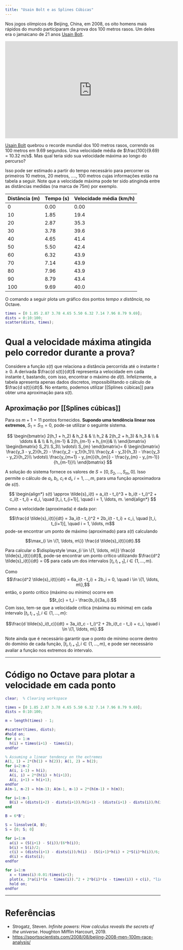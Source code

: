 ```yaml
---
title: "Usain Bolt e as Splines Cúbicas"
---
```


Nos jogos olímpicos de Beijing, China, em 2008, os oito homens mais rápidos do mundo participaram da prova dos 100 metros rasos. Um deles era o jamaicano de 21 anos [Usain Bolt](https://pt.wikipedia.org/wiki/Usain_Bolt).

<iframe width="560" height="315" src="https://www.youtube.com/embed/oetnQgsoN-o?controls=0" title="YouTube video player" frameborder="0" allow="accelerometer; autoplay; clipboard-write; encrypted-media; gyroscope; picture-in-picture" allowfullscreen></iframe>

[Usain Bolt](https://pt.wikipedia.org/wiki/Usain_Bolt) quebrou o recorde mundial dos 100 metros rasos, correndo os 100 metros em 9.69 segundos. Uma velocidade média de $\frac{100}{9.69} = 10.32 m/s$.  Mas qual teria sido sua velocidade máxima ao longo do percurso?

Isso pode ser estimado a partir do tempo necessário para percorrer os primeiros 10 metros, 20 metros, ...., 100 metros cujas informações estão na tabela a seguir. Note que a velocidade máxima pode ter sido atinginda entre as distâncias medidas (na marca de 75m) por exemplo.

| Distância (m) | Tempo (s) | Velocidade média (km/h)|
| ------------- | --------- | ---------------- |
| 0             | 0.00      | 0.00             |
| 10            | 1.85      | 19.4             |
| 20            | 2.87      | 35.3             |
| 30            | 3.78      | 39.6             |
| 40            | 4.65      | 41.4             |
| 50            | 5.50      | 42.4             |
| 60            | 6.32      | 43.9             |
| 70            | 7.14      | 43.9             |
| 80            | 7.96      | 43.9             |
| 90            | 8.79      | 43.4             |
| 100           | 9.69      | 40.0             |


O comando a seguir plota um gráfico dos pontos *tempo x distância*, no Octave. 

```matlab
times = [0 1.85 2.87 3.78 4.65 5.50 6.32 7.14 7.96 8.79 9.69];
dists = 0:10:100;
scatter(dists, times);
```

# Qual a velocidade máxima atingida pelo corredor durante a prova?

Considere a função $s(t)$ que relaciona a distância percorrida até o instante $t \geq 0$. A derivada $\frac{d s(t)}{dt}$ representa a velocidade em cada instante $t$, bastando, com isso, encontrar o máximo de $d(t)$. Infelizmente, a tabela apresenta apenas dados discretos, impossibilitando o cálculo de $\frac{d s(t)}{dt}$. No entanto, podemos utilizar [[Splines cúbicas]] para obter uma aproximação para $s(t)$.


## Aproximação por [[Splines cúbicas]]

Para os $m+1 = 11$ pontos fornecidos. **Supondo uma tendência linear nos extremos**, $S_1 = S_{11} = 0$, pode-se utilizar o seguinte sistema.

$$
\begin{bmatrix}
2(h_1 + h_2) & h_2           & & \\
h_2          & 2(h_2 + h_3)  & h_3 & \\
             & \ddots        & & \\
			 & h_{m-1}        & 2(h_{m-1} + h_{m})& \\
\end{bmatrix} \begin{bmatrix}
S_2\\
S_3\\
\vdots\\
S_{m}
\end{bmatrix}= 
6 \begin{bmatrix}
\frac{y_3 - y_2}{h_2} - \frac{y_2 - y_1}{h_1}\\
\frac{y_4 - y_3}{h_3} - \frac{y_3 - y_2}{h_2}\\
\vdots\\
\frac{y_{m+1} - y_{m}}{h_{m}} - \frac{y_{m} - y_{m-1}}{h_{m-1}}\\
\end{bmatrix}
$$

A solução do sistema fornece os valores de $S = [0, S_2, \ldots, S_{m}, 0]$. Isso permite o cálculo de $a_i$,  $b_i$,  $c_i$  e $d_i$, $i = 1, \ldots, m$, para uma função aproximadora de $s(t)$.

$$
\begin{align*}
s(t) \approx \tilde{s}_i(t) = a_i(t - t_i)^3 + b_i(t - t_i)^2 + c_i(t - t_i) + d_i, \quad [t_i, t_{i+1}], \quad  i = 1, \ldots, m.
\end{align*}
$$

Como a velocidade (aproximada) é dada por:  

$$\frac{d \tilde{s}_i(t)}{dt} = 3a_i(t - t_i)^2 + 2b_i(t - t_i) + c_i, \quad [t_i, t_{i+1}], \quad  i = 1, \ldots, m$$ pode-se encontrar um ponto de máximo (aproximado) para $s(t)$ calculando 

$$\max_{i \in \{1, \ldots, m\}}  \frac{d \tilde{s}_i(t)}{dt}.$$

Para calcular o $\displaystyle \max_{i \in \{1, \ldots, m\}} \frac{d \tilde{s}_i(t)}{dt}$, pode-se encontrar um ponto crítico utilizando $\frac{d^2 \tilde{s}_i(t)}{dt} = 0$ para cada um dos intervalos $[t_i, t_{i+1}], i \in \{1, \ldots, m\}$.

Como 
$$\frac{d^2 \tilde{s}_i(t)}{dt} = 6a_i(t - t_i) + 2b_i = 0, \quad i \in \{1, \ldots, m\},$$ 
então, o ponto crítico (máximo ou mínimo) ocorre em $$t_{c} = t_i - \frac{b_i}{3a_i}.$$ Com isso, tem-se que a velocidade crítica (máxima ou mínima) em cada intervalo $[t_i, t_{i+1}], i \in \{1, \ldots, m\}$:

$$\frac{d \tilde{s}_i(t_c)}{dt} = 3a_i(t_c - t_i)^2 + 2b_i(t_c - t_i) + c_i, \quad i \in \{1, \ldots, m\}.$$

Note ainda que é necessário garantir que o ponto de mínimo ocorre dentro do domínio de cada função, $[t_i, t_{i+1}], i \in \{1, \ldots, m\}$, e pode ser necessário avaliar a função nos extremos do intervalo.

---

# Código no Octave para plotar a velocidade em cada ponto

```matlab
clear;  % Clearing workspace

times = [0 1.85 2.87 3.78 4.65 5.50 6.32 7.14 7.96 8.79 9.69];
dists = 0:10:100;

m = length(times) - 1;

#scatter(times, dists);
#hold on;
for i = 1:m
  h(i) = times(i+1) - times(i);
endfor

% Assuming a linear tendency on the extremes
A(1, 1) = 2*(h(1) + h(2)); A(1, 2) = h(2);
for i=2:m-2
  A(i, i-1) = h(i);
  A(i, i) = 2*(h(i) + h(i+1));
  A(i, i+1) = h(i+1);
endfor
A(m-1, m-2) = h(m-1); A(m-1, m-1) = 2*(h(m-1) + h(m));

for i=1:m-1
  B(i) = (dists(i+2) - dists(i+1))/h(i+1) - (dists(i+1) - dists(i))/h(i);
end

B = 6*B';

S = linsolve(A, B);
S = [0; S; 0]

for i=1:m
  a(i) = (S(i+1) - S(i))/(6*h(i));
  b(i) = S(i)/2;
  c(i) = (dists(i+1) - dists(i))/h(i) - (S(i+1)*h(i) + 2*S(i)*h(i))/6;
  d(i) = dists(i);
endfor

for i=1:m
  x = times(i):0.01:times(i+1);
  plot(x, 3*a(i)*(x - times(i)).^2 + 2*b(i)*(x - times(i)) + c(i), "linewidth", 2);
  hold on;
endfor
```

--- 
# Referências 

- Strogatz, Steven. _Infinite powers: How calculus reveals the secrets of the universe_. Houghton Mifflin Harcourt, 2019.
- https://sportsscientists.com/2008/08/beijing-2008-men-100m-race-analysis/
